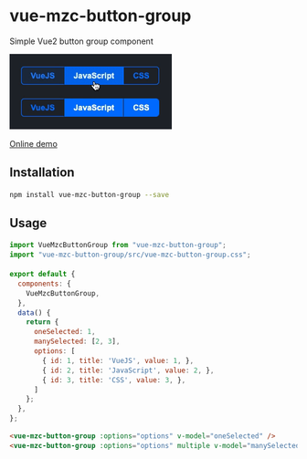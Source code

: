 # vue-mzc-button-group
Simple Vue2 button group component

![](demo.gif)

[Online demo](https://codesandbox.io/s/epic-jang-0j2tj?file=/src/App.vue)

## Installation
```sh
npm install vue-mzc-button-group --save
```

## Usage
```js
import VueMzcButtonGroup from "vue-mzc-button-group";
import "vue-mzc-button-group/src/vue-mzc-button-group.css";

export default {
  components: {
    VueMzcButtonGroup,
  },
  data() {
    return {
      oneSelected: 1,
      manySelected: [2, 3],
      options: [
        { id: 1, title: 'VueJS', value: 1, },
        { id: 2, title: 'JavaScript', value: 2, },
        { id: 3, title: 'CSS', value: 3, },
      ]
    };
  },
};
```
```html
<vue-mzc-button-group :options="options" v-model="oneSelected" />
<vue-mzc-button-group :options="options" multiple v-model="manySelected" />
```